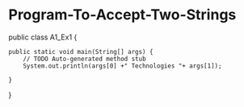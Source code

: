 # Program-To-Accept-Two-Strings
public class A1_Ex1 {

	public static void main(String[] args) {
		// TODO Auto-generated method stub
		System.out.println(args[0] +" Technologies "+ args[1]);

	}

}
